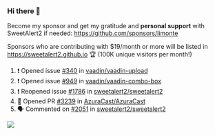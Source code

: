 ### Hi there 👋

Become my sponsor and get my gratitude and **personal support** with SweetAlert2 if needed: https://github.com/sponsors/limonte

Sponsors who are contributing with $19/month or more will be listed in https://sweetalert2.github.io 🏆 (100K unique visitors per month!)

<!--START_SECTION:activity-->
1. ❗️ Opened issue [#340](https://github.com/vaadin/vaadin-upload/issues/340) in [vaadin/vaadin-upload](https://github.com/vaadin/vaadin-upload)
2. ❗️ Opened issue [#949](https://github.com/vaadin/vaadin-combo-box/issues/949) in [vaadin/vaadin-combo-box](https://github.com/vaadin/vaadin-combo-box)
3. ❗️ Reopened issue [#1786](https://github.com/sweetalert2/sweetalert2/issues/1786) in [sweetalert2/sweetalert2](https://github.com/sweetalert2/sweetalert2)
4. 💪 Opened PR [#3239](https://github.com/AzuraCast/AzuraCast/pull/3239) in [AzuraCast/AzuraCast](https://github.com/AzuraCast/AzuraCast)
5. 🗣 Commented on [#2051](https://github.com/sweetalert2/sweetalert2/issues/2051) in [sweetalert2/sweetalert2](https://github.com/sweetalert2/sweetalert2)
<!--END_SECTION:activity-->

![](https://github-readme-stats.vercel.app/api?username=limonte&theme=vue&show_icons=true)
